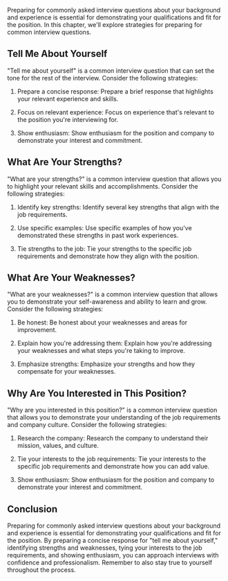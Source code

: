 
Preparing for commonly asked interview questions about your background and experience is essential for demonstrating your qualifications and fit for the position. In this chapter, we'll explore strategies for preparing for common interview questions.

Tell Me About Yourself
----------------------

"Tell me about yourself" is a common interview question that can set the tone for the rest of the interview. Consider the following strategies:

1. Prepare a concise response: Prepare a brief response that highlights your relevant experience and skills.

2. Focus on relevant experience: Focus on experience that's relevant to the position you're interviewing for.

3. Show enthusiasm: Show enthusiasm for the position and company to demonstrate your interest and commitment.

What Are Your Strengths?
------------------------

"What are your strengths?" is a common interview question that allows you to highlight your relevant skills and accomplishments. Consider the following strategies:

1. Identify key strengths: Identify several key strengths that align with the job requirements.

2. Use specific examples: Use specific examples of how you've demonstrated these strengths in past work experiences.

3. Tie strengths to the job: Tie your strengths to the specific job requirements and demonstrate how they align with the position.

What Are Your Weaknesses?
-------------------------

"What are your weaknesses?" is a common interview question that allows you to demonstrate your self-awareness and ability to learn and grow. Consider the following strategies:

1. Be honest: Be honest about your weaknesses and areas for improvement.

2. Explain how you're addressing them: Explain how you're addressing your weaknesses and what steps you're taking to improve.

3. Emphasize strengths: Emphasize your strengths and how they compensate for your weaknesses.

Why Are You Interested in This Position?
----------------------------------------

"Why are you interested in this position?" is a common interview question that allows you to demonstrate your understanding of the job requirements and company culture. Consider the following strategies:

1. Research the company: Research the company to understand their mission, values, and culture.

2. Tie your interests to the job requirements: Tie your interests to the specific job requirements and demonstrate how you can add value.

3. Show enthusiasm: Show enthusiasm for the position and company to demonstrate your interest and commitment.

Conclusion
----------

Preparing for commonly asked interview questions about your background and experience is essential for demonstrating your qualifications and fit for the position. By preparing a concise response for "tell me about yourself," identifying strengths and weaknesses, tying your interests to the job requirements, and showing enthusiasm, you can approach interviews with confidence and professionalism. Remember to also stay true to yourself throughout the process.
